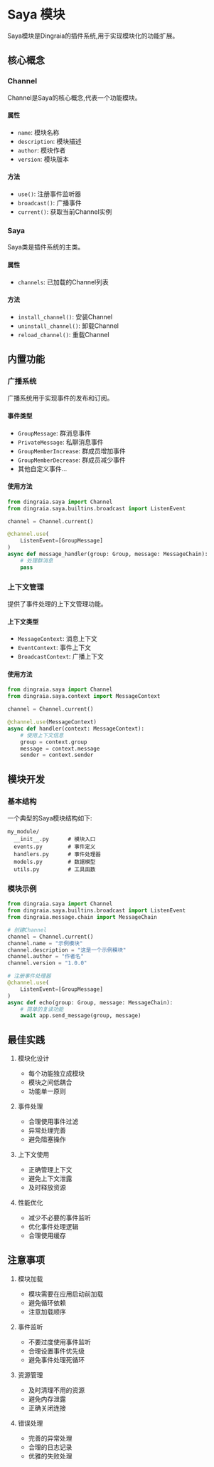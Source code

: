 # Saya 模块

Saya模块是Dingraia的插件系统,用于实现模块化的功能扩展。

## 核心概念

### Channel

Channel是Saya的核心概念,代表一个功能模块。

#### 属性
- `name`: 模块名称
- `description`: 模块描述
- `author`: 模块作者
- `version`: 模块版本

#### 方法
- `use()`: 注册事件监听器
- `broadcast()`: 广播事件
- `current()`: 获取当前Channel实例

### Saya

Saya类是插件系统的主类。

#### 属性
- `channels`: 已加载的Channel列表

#### 方法
- `install_channel()`: 安装Channel
- `uninstall_channel()`: 卸载Channel
- `reload_channel()`: 重载Channel

## 内置功能

### 广播系统

广播系统用于实现事件的发布和订阅。

#### 事件类型
- `GroupMessage`: 群消息事件
- `PrivateMessage`: 私聊消息事件
- `GroupMemberIncrease`: 群成员增加事件
- `GroupMemberDecrease`: 群成员减少事件
- 其他自定义事件...

#### 使用方法
```python
from dingraia.saya import Channel
from dingraia.saya.builtins.broadcast import ListenEvent

channel = Channel.current()

@channel.use(
    ListenEvent=[GroupMessage]
)
async def message_handler(group: Group, message: MessageChain):
    # 处理群消息
    pass
```

### 上下文管理

提供了事件处理的上下文管理功能。

#### 上下文类型
- `MessageContext`: 消息上下文
- `EventContext`: 事件上下文
- `BroadcastContext`: 广播上下文

#### 使用方法
```python
from dingraia.saya import Channel
from dingraia.saya.context import MessageContext

channel = Channel.current()

@channel.use(MessageContext)
async def handler(context: MessageContext):
    # 使用上下文信息
    group = context.group
    message = context.message
    sender = context.sender
```

## 模块开发

### 基本结构

一个典型的Saya模块结构如下:

```
my_module/
  __init__.py      # 模块入口
  events.py        # 事件定义
  handlers.py      # 事件处理器
  models.py        # 数据模型
  utils.py         # 工具函数
```

### 模块示例

```python
from dingraia.saya import Channel
from dingraia.saya.builtins.broadcast import ListenEvent
from dingraia.message.chain import MessageChain

# 创建Channel
channel = Channel.current()
channel.name = "示例模块"
channel.description = "这是一个示例模块"
channel.author = "作者名"
channel.version = "1.0.0"

# 注册事件处理器
@channel.use(
    ListenEvent=[GroupMessage]
)
async def echo(group: Group, message: MessageChain):
    # 简单的复读功能
    await app.send_message(group, message)
```

## 最佳实践

1. 模块化设计
   - 每个功能独立成模块
   - 模块之间低耦合
   - 功能单一原则

2. 事件处理
   - 合理使用事件过滤
   - 异常处理完善
   - 避免阻塞操作

3. 上下文使用
   - 正确管理上下文
   - 避免上下文泄露
   - 及时释放资源

4. 性能优化
   - 减少不必要的事件监听
   - 优化事件处理逻辑
   - 合理使用缓存

## 注意事项

1. 模块加载
   - 模块需要在应用启动前加载
   - 避免循环依赖
   - 注意加载顺序

2. 事件监听
   - 不要过度使用事件监听
   - 合理设置事件优先级
   - 避免事件处理死循环

3. 资源管理
   - 及时清理不用的资源
   - 避免内存泄露
   - 正确关闭连接

4. 错误处理
   - 完善的异常处理
   - 合理的日志记录
   - 优雅的失败处理 